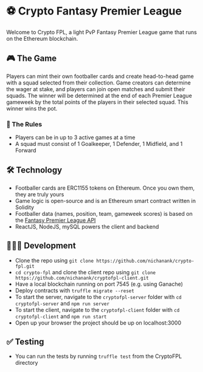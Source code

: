 # ⚽️ Crypto Fantasy Premier League

 Welcome to Crypto FPL, a light PvP Fantasy Premier League game that runs on the Ethereum blockchain. 
 
 ## 🎮 The Game

 Players can mint their own footballer cards and create head-to-head game with a squad selected from their collection. Game creators can determine the wager at stake, and players can join open matches and submit their squads. The winner will be determined at the end of each Premier League gameweek by the total points of the players in their selected squad. This winner wins the pot.

### 📜 The Rules

- Players can be in up to 3 active games at a time
- A squad must consist of 1 Goalkeeper, 1 Defender, 1 Midfield, and 1 Forward

## 🛠 Technology
- Footballer cards are ERC1155 tokens on Ethereum. Once you own them, they are truly yours
- Game logic is open-source and is an Ethereum smart contract written in Solidity
- Footballer data (names, position, team, gameweek scores) is based on the [Fantasy Premier League API](https://fantasy.premierleague.com/api/element-summary/1)
- ReactJS, NodeJS, mySQL powers the client and backend

## 👩🏻‍💻 Development
- Clone the repo using `git clone https://github.com/nichanank/crypto-fpl.git`
- `cd crypto-fpl` and clone the client repo using `git clone https://github.com/nichanank/cryptofpl-client.git`
- Have a local blockchain running on port 7545 (e.g. using Ganache)
- Deploy contracts with `truffle migrate --reset`
- To start the server, navigate to the `cryptofpl-server` folder with `cd cryptofpl-server` and `npm run server`
- To start the client, navigate to the `cryptofpl-client` folder with `cd cryptofpl-client` and `npm run start`
- Open up your browser the project should be up on localhost:3000

## ✅ Testing
- You can run the tests by running `truffle test` from the CryptoFPL directory